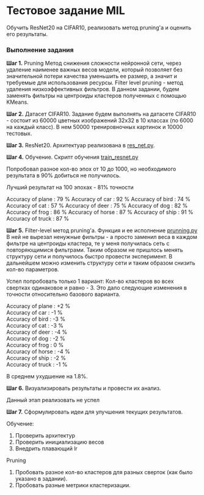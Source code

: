 # Тестовое задание MIL

Обучить ResNet20 на CIFAR10, реализовать метод pruning'а и оценить его результаты.

### Выполнение задания

**Шаг 1.** Pruning
Метод снижения сложности нейронной сети, через удаление наименее важных весов модели, который позволяет без значительной потери качества уменьшить ее размер, а значит и требуемые для использования ресурсы.
Filter level pruning - метод удаления низкоэффективных фильтров.
В данном задании, будем заменять фильтры на центроиды кластеров полученных с помощью KMeans.

**Шаг 2.** Датасет CIFAR10.
Задание будем выполнять на датасете CIFAR10 - состоит из 60000 цветных изображений 32х32 в 10 классах (по 6000 на каждый класс). В нем 50000 тренировночных картинок и 10000 тестовых.

**Шаг 3.** ResNet20.
Архитектуар реализована в [res_net.py](https://github.com/veseliy/mil_task/blob/main/res_net.p).

**Шаг 4.** Обучение.
Скрипт обучения [train_resnet.py](https://github.com/veseliy/mil_task/blob/main/train_resnet.py)

Попробовал разное кол-во эпох от 10 до 1000, но необходимого результата в 90% добиться не получилось.

Лучший результат на 100 эпохах - 81% точности

Accuracy of plane : 79 %
Accuracy of   car : 92 %
Accuracy of  bird : 74 %
Accuracy of   cat : 57 %
Accuracy of  deer : 75 %
Accuracy of   dog : 82 %
Accuracy of  frog : 86 %
Accuracy of horse : 87 %
Accuracy of  ship : 91 %
Accuracy of truck : 87 %

**Шаг 5.** Filter-level метод pruning'а.
Функция и ее исполнение [prunning.py](https://github.com/veseliy/mil_task/blob/main/prunning.py)
В ней не вырезал ненужные фильтры - а просто заменил веса в каждом фильтре на центроиды кластера, те у меня получилась сеть с повторяющимися фильтрами.
Таким образом не пришлось менять структуру сети и получилось быстро провести эксперимент. В дальнейшем можно изменить структуру сети и таким образом снизить кол-во параметров.

Успел попробовать только 1 вариант:
Кол-во кластеров во всех свертках одинаковое и равно - 3.
Это дало следующие изменения в точности относительно базового варианта.

Accuracy of plane : +2 %  
Accuracy of   car : -1 %  
Accuracy of  bird : -3 %  
Accuracy of   cat : -3 %  
Accuracy of  deer : -4 %  
Accuracy of   dog : -2 %  
Accuracy of  frog : 0 %  
Accuracy of horse : -4 %  
Accuracy of  ship : -2 %  
Accuracy of truck : -1 %  

В среднем ухудшение на 1.8%.

**Шаг 6.** Визуализировать результаты и провести их анализ.  

Данный этап реализовать не успел

**Шаг 7.** Сформулировать идеи для улучшения текущих результатов.

Обучение:
1. Проверить архитектур
2. Проверить инициализацию весов
3. Внедрить плавающий lr

Pruning
1. Пробовать разное кол-во кластеров для разных сверток (как было указано в задании).
2. Пробовать разные метрики кластеризации.
